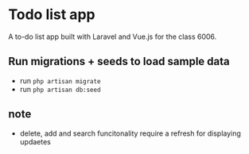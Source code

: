 # Todo list app
A to-do list app built with Laravel and Vue.js for the class 6006.

## Run migrations + seeds to load sample data
* run ```php artisan migrate```
* run ```php artisan db:seed```

## note
* delete, add and search funcitonality require a refresh for displaying updaetes